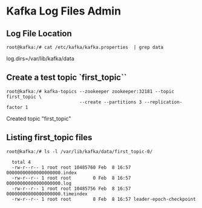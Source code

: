 # Kafka Log Files Admin


## Log File Location

```
root@kafka:/# cat /etc/kafka/kafka.properties  | grep data
```

  log.dirs=/var/lib/kafka/data
  
  
## Create a test topic `first_topic``

```
root@kafka:/# kafka-topics --zookeeper zookeeper:32181 --topic first_topic \
                           --create --partitions 3 --replication-factor 1
```

  Created topic "first_topic"

## Listing first_topic files

```
root@kafka:/# ls -l /var/lib/kafka/data/first_topic-0/
```

```
  total 4
  -rw-r--r-- 1 root root 10485760 Feb  8 16:57 00000000000000000000.index
  -rw-r--r-- 1 root root        0 Feb  8 16:57 00000000000000000000.log
  -rw-r--r-- 1 root root 10485756 Feb  8 16:57 00000000000000000000.timeindex
  -rw-r--r-- 1 root root        8 Feb  8 16:57 leader-epoch-checkpoint
```
